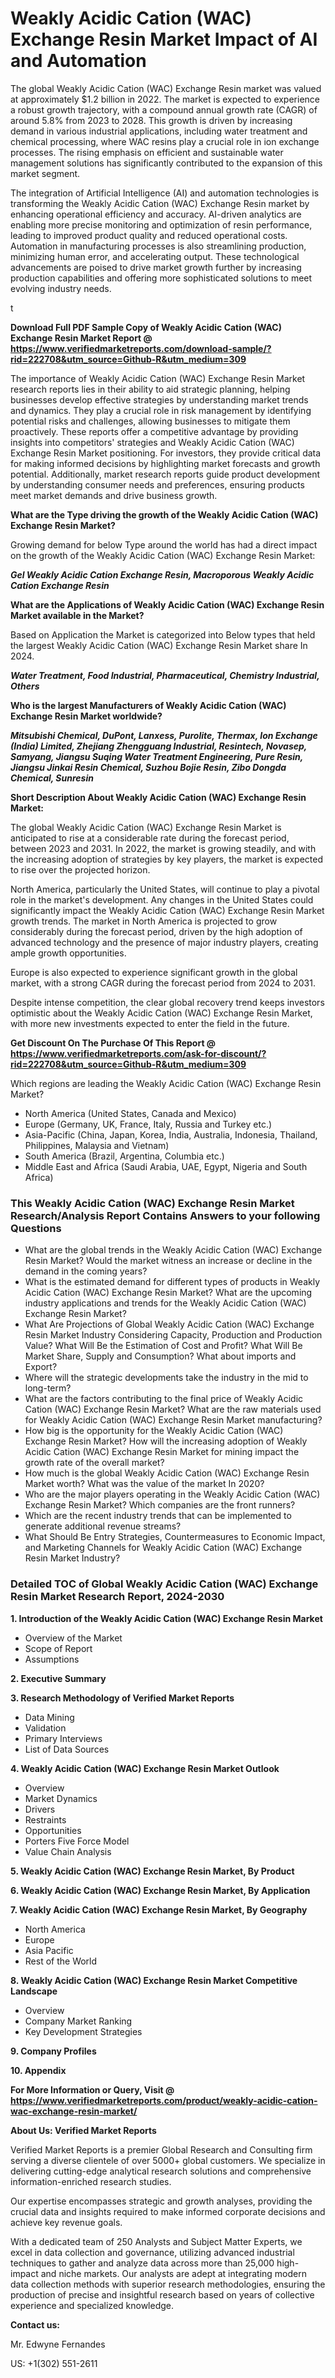 <meta name="title" content="Global Weakly Acidic Cation (WAC) Exchange Resin Market Impact of AI and Automation"><meta name="description" content="The global Weakly Acidic Cation (WAC) Exchange Resin market was valued at approximately $1.2 billion in 2022. The market is expected to experience a robust growth traj"><meta name="title" content="Weakly Acidic Cation (WAC) Exchange Resin Market Size, Share, Scope, Trends, Growth, Opportunities, Analysis, Forecast"><h1>Weakly Acidic Cation (WAC) Exchange Resin Market Impact of AI and Automation</h1><p>The global Weakly Acidic Cation (WAC) Exchange Resin market was valued at approximately $1.2 billion in 2022. The market is expected to experience a robust growth trajectory, with a compound annual growth rate (CAGR) of around 5.8% from 2023 to 2028. This growth is driven by increasing demand in various industrial applications, including water treatment and chemical processing, where WAC resins play a crucial role in ion exchange processes. The rising emphasis on efficient and sustainable water management solutions has significantly contributed to the expansion of this market segment.</p><p>The integration of Artificial Intelligence (AI) and automation technologies is transforming the Weakly Acidic Cation (WAC) Exchange Resin market by enhancing operational efficiency and accuracy. AI-driven analytics are enabling more precise monitoring and optimization of resin performance, leading to improved product quality and reduced operational costs. Automation in manufacturing processes is also streamlining production, minimizing human error, and accelerating output. These technological advancements are poised to drive market growth further by increasing production capabilities and offering more sophisticated solutions to meet evolving industry needs.</p>t</p><p id="" class=""><strong>Download Full PDF Sample Copy of Weakly Acidic Cation (WAC) Exchange Resin Market Report @ <a href="https://www.verifiedmarketreports.com/download-sample/?rid=222708&utm_source=Github-R&utm_medium=309" target="_blank">https://www.verifiedmarketreports.com/download-sample/?rid=222708&utm_source=Github-R&utm_medium=309</a></strong></p><p>The importance of&nbsp;Weakly Acidic Cation (WAC) Exchange Resin Market research reports lies in their ability to aid strategic planning, helping businesses develop effective strategies by understanding market trends and dynamics. They play a crucial role in risk management by identifying potential risks and challenges, allowing businesses to mitigate them proactively. These reports offer a competitive advantage by providing insights into competitors' strategies and Weakly Acidic Cation (WAC) Exchange Resin Market positioning. For investors, they provide critical data for making informed decisions by highlighting market forecasts and growth potential. Additionally, market research reports guide product development by understanding consumer needs and preferences, ensuring products meet market demands and drive business growth.</p><p><strong>What are the&nbsp;Type driving the growth of the Weakly Acidic Cation (WAC) Exchange Resin Market?</strong></p><p id="" class="">Growing demand for below Type around the world has had a direct impact on the growth of the Weakly Acidic Cation (WAC) Exchange Resin Market:</p><em><strong>Gel Weakly Acidic Cation Exchange Resin, Macroporous Weakly Acidic Cation Exchange Resin</strong></em></p><strong>What are the&nbsp;Applications&nbsp;of Weakly Acidic Cation (WAC) Exchange Resin Market available in the Market?</strong></p><p id="" class="">Based on Application the Market is categorized into Below types that held the largest Weakly Acidic Cation (WAC) Exchange Resin Market share In 2024.</p><em><strong>Water Treatment, Food Industrial, Pharmaceutical, Chemistry Industrial, Others</strong></em></p><strong>Who is the largest Manufacturers of Weakly Acidic Cation (WAC) Exchange Resin Market worldwide?</strong></p><p><em><strong>Mitsubishi Chemical, DuPont, Lanxess, Purolite, Thermax, Ion Exchange (India) Limited, Zhejiang Zhengguang Industrial, Resintech, Novasep, Samyang, Jiangsu Suqing Water Treatment Engineering, Pure Resin, Jiangsu Jinkai Resin Chemical, Suzhou Bojie Resin, Zibo Dongda Chemical, Sunresin</strong></em></p><p id="" class=""><strong>Short Description About Weakly Acidic Cation (WAC) Exchange Resin Market:</strong></p><p>The global Weakly Acidic Cation (WAC) Exchange Resin Market is anticipated to rise at a considerable rate during the forecast period, between 2023 and 2031. In 2022, the market is growing steadily, and with the increasing adoption of strategies by key players, the market is expected to rise over the projected horizon.</p><p>North America, particularly the United States, will continue to play a pivotal role in the market's development. Any changes in the United States could significantly impact the Weakly Acidic Cation (WAC) Exchange Resin Market growth trends. The market in North America is projected to grow considerably during the forecast period, driven by the high adoption of advanced technology and the presence of major industry players, creating ample growth opportunities.</p><p>Europe is also expected to experience significant growth in the global market, with a strong CAGR during the forecast period from 2024 to 2031.</p><p>Despite intense competition, the clear global recovery trend keeps investors optimistic about the Weakly Acidic Cation (WAC) Exchange Resin Market, with more new investments expected to enter the field in the future.</p><p id="" class=""><strong>Get Discount On The Purchase Of This Report @ <a href="https://www.verifiedmarketreports.com/ask-for-discount/?rid=222708&utm_source=Github-R&utm_medium=309" target="_blank">https://www.verifiedmarketreports.com/ask-for-discount/?rid=222708&utm_source=Github-R&utm_medium=309</a></strong></p>Which regions are leading the Weakly Acidic Cation (WAC) Exchange Resin Market?</p><ul><li>North America (United States, Canada and Mexico)</li><li>Europe (Germany, UK, France, Italy, Russia and Turkey etc.)</li><li>Asia-Pacific (China, Japan, Korea, India, Australia, Indonesia, Thailand, Philippines, Malaysia and Vietnam)</li><li>South America (Brazil, Argentina, Columbia etc.)</li><li>Middle East and Africa (Saudi Arabia, UAE, Egypt, Nigeria and South Africa)</li></ul><h3 id="" class="">This Weakly Acidic Cation (WAC) Exchange Resin Market Research/Analysis Report Contains Answers to your following Questions</h3><ul><li>What are the global trends in the Weakly Acidic Cation (WAC) Exchange Resin Market? Would the market witness an increase or decline in the demand in the coming years?</li><li>What is the estimated demand for different types of products in Weakly Acidic Cation (WAC) Exchange Resin Market? What are the upcoming industry applications and trends for the Weakly Acidic Cation (WAC) Exchange Resin Market?</li><li>What Are Projections of Global Weakly Acidic Cation (WAC) Exchange Resin Market Industry Considering Capacity, Production and Production Value? What Will Be the Estimation of Cost and Profit? What Will Be Market Share, Supply and Consumption? What about imports and Export?</li><li>Where will the strategic developments take the industry in the mid to long-term?</li><li>What are the factors contributing to the final price of Weakly Acidic Cation (WAC) Exchange Resin Market? What are the raw materials used for Weakly Acidic Cation (WAC) Exchange Resin Market manufacturing?</li><li>How big is the opportunity for the Weakly Acidic Cation (WAC) Exchange Resin Market? How will the increasing adoption of Weakly Acidic Cation (WAC) Exchange Resin Market for mining impact the growth rate of the overall market?</li><li>How much is the global Weakly Acidic Cation (WAC) Exchange Resin Market worth? What was the value of the market In 2020?</li><li>Who are the major players operating in the Weakly Acidic Cation (WAC) Exchange Resin Market? Which companies are the front runners?</li><li>Which are the recent industry trends that can be implemented to generate additional revenue streams?</li><li>What Should Be Entry Strategies, Countermeasures to Economic Impact, and Marketing Channels for Weakly Acidic Cation (WAC) Exchange Resin Market Industry?</li></ul><h3 id="" class="">Detailed TOC of Global Weakly Acidic Cation (WAC) Exchange Resin Market Research Report, 2024-2030</h3><p id="" class=""><strong>1. Introduction of the Weakly Acidic Cation (WAC) Exchange Resin Market</strong></p><ul><li>Overview of the Market</li><li>Scope of Report</li><li>Assumptions</li></ul><p id="" class=""><strong>2. Executive Summary</strong></p><p id="" class=""><strong>3. Research Methodology of Verified Market Reports</strong></p><ul><li>Data Mining</li><li>Validation</li><li>Primary Interviews</li><li>List of Data Sources</li></ul><p id="" class=""><strong>4. Weakly Acidic Cation (WAC) Exchange Resin Market Outlook</strong></p><ul><li>Overview</li><li>Market Dynamics</li><li>Drivers</li><li>Restraints</li><li>Opportunities</li><li>Porters Five Force Model</li><li>Value Chain Analysis</li></ul><p id="" class=""><strong>5. Weakly Acidic Cation (WAC) Exchange Resin Market, By Product</strong></p><p id="" class=""><strong>6. Weakly Acidic Cation (WAC) Exchange Resin Market, By Application</strong></p><p id="" class=""><strong>7. Weakly Acidic Cation (WAC) Exchange Resin Market, By Geography</strong></p><ul><li>North America</li><li>Europe</li><li>Asia Pacific</li><li>Rest of the World</li></ul><p id="" class=""><strong>8. Weakly Acidic Cation (WAC) Exchange Resin Market Competitive Landscape</strong></p><ul><li>Overview</li><li>Company Market Ranking</li><li>Key Development Strategies</li></ul><p id="" class=""><strong>9. Company Profiles</strong></p><p id="" class=""><strong>10. Appendix</strong></p><p id="" class=""><strong>For More Information or Query, Visit @ <a href="https://www.verifiedmarketreports.com/product/weakly-acidic-cation-wac-exchange-resin-market/" target="_blank">https://www.verifiedmarketreports.com/product/weakly-acidic-cation-wac-exchange-resin-market/</a></strong></p><p id="" class=""><strong>About Us: Verified Market Reports</strong></p><p id="" class="">Verified Market Reports is a premier Global Research and Consulting firm serving a diverse clientele of over 5000+ global customers. We specialize in delivering cutting-edge analytical research solutions and comprehensive information-enriched research studies.</p><p id="" class="">Our expertise encompasses strategic and growth analyses, providing the crucial data and insights required to make informed corporate decisions and achieve key revenue goals.</p><p id="" class="">With a dedicated team of 250 Analysts and Subject Matter Experts, we excel in data collection and governance, utilizing advanced industrial techniques to gather and analyze data across more than 25,000 high-impact and niche markets. Our analysts are adept at integrating modern data collection methods with superior research methodologies, ensuring the production of precise and insightful research based on years of collective experience and specialized knowledge.</p><p id="" class=""><strong>Contact us:</strong></p><p id="" class="">Mr. Edwyne Fernandes</p><p id="" class="">US: +1(302) 551-2611</p>